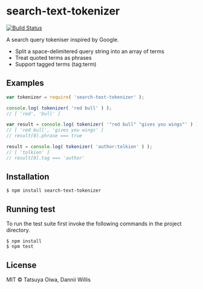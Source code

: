 # search-text-tokenizer

[![Build Status](https://travis-ci.org/tatsuyaoiw/search-text-tokenizer.svg?branch=master)](https://travis-ci.org/tatsuyaoiw/search-text-tokenizer)

A search query tokeniser inspired by Google.

- Split a space-delimitered query string into an array of terms
- Treat quoted terms as phrases
- Support tagged terms (tag:term)

## Examples

```js
var tokenizer = require( 'search-text-tokenizer' );

console.log( tokenizer( 'red bull' ) );
// [ 'red', 'bull' ]

var result = console.log( tokenizer( '"red bull" "gives you wings"' ) );
// [ 'red bull', 'gives you wings' ]
// result[0].phrase === true

result = console.log( tokenizer( 'author:tolkien' ) );
// [ 'tolkien' ]
// result[0].tag === 'author'
```

## Installation

```
$ npm install search-text-tokenizer
```

## Running test

To run the test suite first invoke the following commands in the project directory.

```
$ npm install
$ npm test
```

## License

MIT © Tatsuya Oiwa, Dannii Willis
